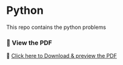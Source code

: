 # Python
This repo contains the python problems
### 📄 View the PDF
🔗 [Click here to Download & preview the PDF](https://github.com/user-attachments/files/19723723/Python.Progamming.PracticeQ_test.pdf)
